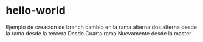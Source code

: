 # hello-world
Ejemplo de creacion de branch
cambio en la rama alterna
dos alterna
desde la rama
desde la tercera
Desde Cuarta rama
Nuevamente desde la master
